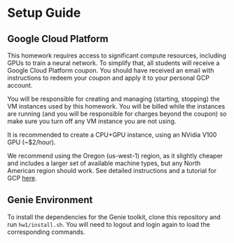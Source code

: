 # Setup Guide

## Google Cloud Platform 
This homework requires access to significant compute resources, including GPUs to train a neural network. To simplify that, all students will receive a Google Cloud Platform coupon. You should have received an email with instructions to redeem your coupon and apply it to your personal GCP account.

You will be responsible for creating and managing (starting, stopping) the VM instances used by this homework. You will be billed while the instances are running (and you will be responsible for charges beyond the coupon) so make sure you turn off any VM instance you are not using.

It is recommended to create a CPU+GPU instance, using an NVidia V100 GPU (~$2/hour).

We recommend using the Oregon (us-west-1) region, as it slightly cheaper and includes a larger set of available machine types, but any North American region should work. See detailed instructions and a tutorial for GCP [here](https://github.com/cs231n/gcloud).

## Genie Environment 
To install the dependencies for the Genie toolkit, clone this repository and run `hw1/install.sh`. You will need to logout and login again to load the corresponding commands.